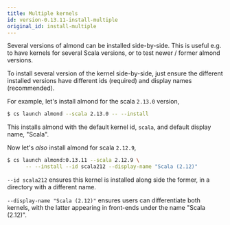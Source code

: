 ```yaml
---
title: Multiple kernels
id: version-0.13.11-install-multiple
original_id: install-multiple
---
```


Several versions of almond can be installed side-by-side. This is useful e.g. to have kernels
for several Scala versions, or to test newer / former almond versions.

To install several version of the kernel side-by-side, just ensure the different installed versions
have different ids (required) and display names (recommended).

For example, let's install almond for the scala `2.13.0` version,
```bash
$ cs launch almond --scala 2.13.0 -- --install
```

This installs almond with the default kernel id, `scala`, and default display name, "Scala".

Now let's *also* install almond for scala `2.12.9`,
```bash
$ cs launch almond:0.13.11 --scala 2.12.9 \
      -- --install --id scala212 --display-name "Scala (2.12)"
```

`--id scala212` ensures this kernel is installed along side the former, in a directory
with a different name.

`--display-name "Scala (2.12)"` ensures users can differentiate both kernels, with the latter
appearing in front-ends under the name "Scala (2.12)".
